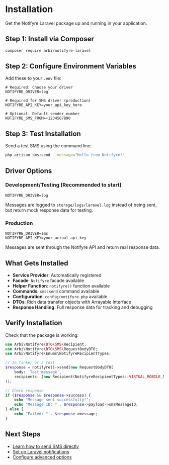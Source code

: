 # Installation

Get the Notifyre Laravel package up and running in your application.

## Step 1: Install via Composer

```bash
composer require arbi/notifyre-laravel
```

## Step 2: Configure Environment Variables

Add these to your `.env` file:

```env
# Required: Choose your driver
NOTIFYRE_DRIVER=log

# Required for SMS driver (production)
NOTIFYRE_API_KEY=your_api_key_here

# Optional: Default sender number
NOTIFYRE_SMS_FROM=+1234567890
```

## Step 3: Test Installation

Send a test SMS using the command line:

```bash
php artisan sms:send --message="Hello from Notifyre!"
```

## Driver Options

### Development/Testing (Recommended to start)

```env
NOTIFYRE_DRIVER=log
```

Messages are logged to `storage/logs/laravel.log` instead of being sent, but return mock response data for testing.

### Production

```env
NOTIFYRE_DRIVER=sms
NOTIFYRE_API_KEY=your_actual_api_key
```

Messages are sent through the Notifyre API and return real response data.

## What Gets Installed

- **Service Provider**: Automatically registered
- **Facade**: `Notifyre` facade available
- **Helper Function**: `notifyre()` function available
- **Commands**: `sms:send` command available
- **Configuration**: `config/notifyre.php` available
- **DTOs**: Rich data transfer objects with Arrayable interface
- **Response Handling**: Full response data for tracking and debugging

## Verify Installation

Check that the package is working:

```php
use Arbi\Notifyre\DTO\SMS\Recipient;
use Arbi\Notifyre\DTO\SMS\RequestBodyDTO;
use Arbi\Notifyre\Enums\NotifyreRecipientTypes;

// In tinker or a test
$response = notifyre()->send(new RequestBodyDTO(
    body: 'Test message',
    recipients: [new Recipient(NotifyreRecipientTypes::VIRTUAL_MOBILE_NUMBER->value, '+1234567890')]
));

// Check response
if ($response && $response->success) {
    echo "Message sent successfully!";
    echo "Message ID: " . $response->payload->smsMessageID;
} else {
    echo "Failed: " . $response->message;
}
```

## Next Steps

- [Learn how to send SMS directly](./../usage/DIRECT_SMS.md)
- [Set up Laravel notifications](./../usage/NOTIFICATIONS.md)
- [Configure advanced options](./CONFIGURATION.md)
